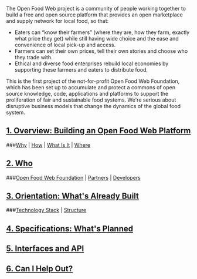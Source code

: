 The Open Food Web project is a community of people working together to build a free and open source platform that provides an open marketplace and supply network for local food, so that:
*  Eaters can “know their farmers” (where they are, how they farm, exactly what price they get) while still having wide choice and the ease and convenience of local pick-up and access.  
*  Farmers can set their own prices, tell their own stories and choose who they trade with.
*  Ethical and diverse food enterprises rebuild local economies by supporting these farmers and eaters to distribute food.
 
This is the first project of the not-for-profit Open Food Web Foundation, which has been set up to accumulate and protect a commons of open source knowledge, code, applications and platforms to support the proliferation of fair and sustainable food systems. We're serious about disruptive business models that change the dynamics of the global food system.    

## [1. Overview: Building an Open Food Web Platform](https://github.com/eaterprises/openfoodweb/wiki/Overview)
###[Why](https://github.com/eaterprises/openfoodweb/wiki/Overview/#Why)  |  [How](https://github.com/eaterprises/openfoodweb/wiki/Overview/#How)  |  [What Is It](https://github.com/eaterprises/openfoodweb/wiki/Overview/#What)  |  [Where](https://github.com/eaterprises/openfoodweb/wiki/Overview/#Where)

## [2. Who](https://github.com/eaterprises/openfoodweb/wiki/Who)
###[Open Food Web Foundation](https://github.com/eaterprises/openfoodweb/wiki/Who/#OFWF)  |  [Partners](https://github.com/eaterprises/openfoodweb/wiki/Who/#Partners)  |  [Developers](https://github.com/eaterprises/openfoodweb/wiki/Who/#Developers)

## [3. Orientation: What's Already Built](https://github.com/eaterprises/openfoodweb/wiki/Orientation)
###[Technology Stack](https://github.com/eaterprises/openfoodweb/wiki/Orientation/#TechStack)  |  [Structure](https://github.com/eaterprises/openfoodweb/wiki/Orientation/#Structure)  

## [4. Specifications: What's Planned](https://github.com/eaterprises/openfoodweb/wiki/Specs)

## [5. Interfaces and API](https://github.com/eaterprises/openfoodweb/wiki/Interfaces-&-API)

## [6. Can I Help Out?](https://github.com/eaterprises/openfoodweb/wiki/Help-Out)

